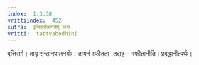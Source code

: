 ```yaml
---
index:  1.3.38
vrittiindex:  452
sutra:  वृत्तिसर्गतायनेषु क्रमः
vritti:  tattvabodhini 
---
```


वृत्तिसर्ग। तायृ सन्तानपालनयोः। तायनं स्फीतता।तदाह-- स्फीतानीति। प्रवृद्धानीत्यर्थः। 

